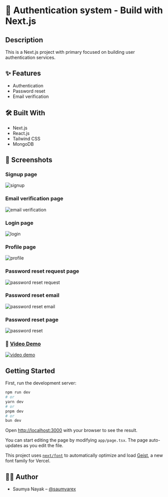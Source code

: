 # 🔐 Authentication system - Build with Next.js

## Description

This is a Next.js project with primary focused on building user authentication services.

## ✨ Features

- Authentication
- Password reset
- Email verification

## 🛠️ Built With

- Next.js
- React.js
- Tailwind CSS
- MongoDB

## 📸 Screenshots

### Signup page

![signup](./public/signup.jpg)

### Email verification page

![email verification](./public/email-verification.jpg)

### Login page

![login](./public/login.jpg)

### Profile page

![profile](./public/profle-page.jpg)

### Password reset request page

![password reset request](./public/request-password-reset.jpg)

### Password reset email

![password reset email](./public/password-reset-email.jpg)

### Password reset page

![password reset ](./public/password-reset-page.jpg)

### 🎥 [Video Demo](https://youtu.be/ad75tToNwUk)

[![video demo](./public/login.jpg)](https://youtu.be/ad75tToNwUk)

## Getting Started

First, run the development server:

```bash
npm run dev
# or
yarn dev
# or
pnpm dev
# or
bun dev
```

Open [http://localhost:3000](http://localhost:3000) with your browser to see the result.

You can start editing the page by modifying `app/page.tsx`. The page auto-updates as you edit the file.

This project uses [`next/font`](https://nextjs.org/docs/app/building-your-application/optimizing/fonts) to automatically optimize and load [Geist](https://vercel.com/font), a new font family for Vercel.

## 🙋‍♂️ Author

- Saumya Nayak – [@saumyarex](https://github.com/saumyarex)
